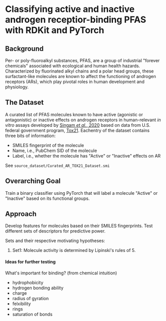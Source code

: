 # Classifying active and inactive androgen receptior-binding PFAS with RDKit and PyTorch


## Background

Per- or poly-fluoroalkyl substances, PFAS, are a group of industrial "forever chemicals" associated with ecological and human health hazards.
Characterized by fluorinated alkyl chains and a polar head groups, these surfactant-like molecules are known to affect the functioning of androgen receptors (ARs), which play pivotal roles in human development and physiology.

## The Dataset
A curated list of PFAS molecules known to have active (agonistic or antagonistic) or inactive effects on androgen receptors in human-relevant *in vitro* assays developed by [Singam *et al.*, 2020](https://doi.org/10.1016/j.envres.2020.109920) based on data from U.S. federal government program, [Tox21](https://tox21.gov/tox21-library/).
Eachentry of the dataset contains three bits of information:
* SMILES fingerprint of the molecule
* Name, i.e., PubChem SID of the molecule
* Label, i.e., whether the molecule has "Active" or "Inactive" effects on AR

See `source_dataset/Curated_AR_TOX21_Dataset.smi`

## Overarching Goal

Train a binary classifier using PyTorch that will label a molecule "Active" or "Inactive" based on its functional groups.

## Approach
Develop features for molecules based on their SMILES fingerprints. 
Test different sets of descriptors for predictive power.

Sets and their respective motivating hypotheses:
1. Set1: Molecule activity is determined by Lipinski's rules of 5.

#### Ideas for further testing

What's important for binding? (from chemical intuition)
 - hydrophobicity
 - hydrogen bonding ability
 - charge
 - radius of gyration
 - felxibility
 - rings
 - saturation of bonds

